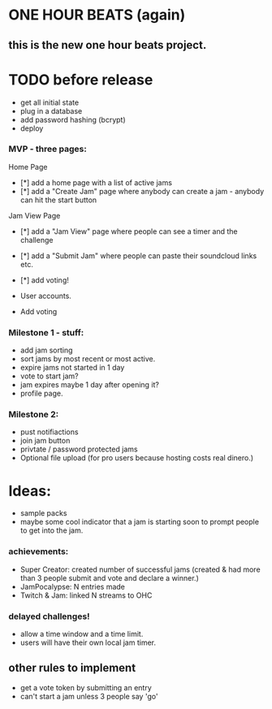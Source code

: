 # ONE HOUR BEATS (again)

## this is the new one hour beats project.

# TODO before release

- get all initial state
- plug in a database
- add password hashing (bcrypt)
- deploy

### MVP - three pages:

Home Page

- [*] add a home page with a list of active jams
- [*] add a "Create Jam" page where anybody can create a jam - anybody can hit the start button

Jam View Page

- [*] add a "Jam View" page where people can see a timer and the challenge
- [*] add a "Submit Jam" where people can paste their soundcloud
  links etc.

- [*] add voting!
- User accounts.
- Add voting

### Milestone 1 - stuff:

- add jam sorting
- sort jams by most recent or most active.
- expire jams not started in 1 day
- vote to start jam?
- jam expires maybe 1 day after opening it?
- profile page.

### Milestone 2:

- pust notifiactions
- join jam button
- privtate / password protected jams
- Optional file upload (for pro users because hosting costs real dinero.)

# Ideas:

- sample packs
- maybe some cool indicator that a jam is starting soon to prompt people to get into the jam.

### achievements:

- Super Creator: created number of successful jams (created & had more than 3 people submit and vote and declare a winner.)
- JamPocalypse: N entries made
- Twitch & Jam: linked N streams to OHC

### delayed challenges!

- allow a time window and a time limit.
- users will have their own local jam timer.

## other rules to implement

- get a vote token by submitting an entry
- can't start a jam unless 3 people say 'go'
